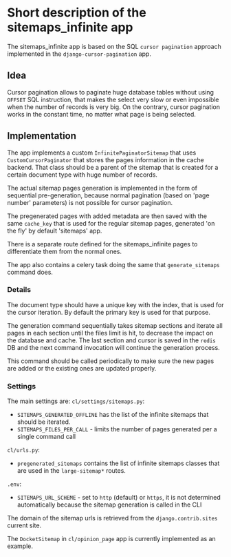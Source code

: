 # Short description of the sitemaps_infinite app

The sitemaps_infinite app is based on the SQL `cursor pagination` approach implemented in the `django-cursor-pagination` app. 

## Idea

Cursor pagination allows to paginate huge database tables without using `OFFSET` SQL instruction, that makes the select very slow or even impossible when the number of records is very big. On the contrary, cursor pagination works in the constant time, no matter what page is being selected.

## Implementation

The app implements a custom `InfinitePaginatorSitemap` that uses `CustomCursorPaginator` that stores the pages information in the cache backend. That class should be a parent of the sitemap that is created for a certain document type with huge number of records.

The actual sitemap pages generation is implemented in the form of sequential pre-generation, because normal pagination (based on 'page number' parameters) is not possible for cursor pagination.

The pregenerated pages with added metadata are then saved with the same `cache_key` that is used for the regular sitemap pages, generated 'on the fly' by default 'sitemaps' app.

There is a separate route defined for the sitemaps_infinite pages to differentiate them from the normal ones.

The app also contains a celery task doing the same that `generate_sitemaps` command does.

### Details

The document type should have a unique key with the index, that is used for the cursor iteration. By default the primary key is used for that purpose.

The generation command sequentially takes sitemap sections and iterate all pages in each section until the files limit is hit, to decrease the impact on the database and cache. 
The last section and cursor is saved in the `redis` DB and the next command invocation will continue the generation process. 

This command should be called periodically to make sure the new pages are added or the existing ones are updated properly.

### Settings

The main settings are:
`cl/settings/sitemaps.py`:

  - `SITEMAPS_GENERATED_OFFLINE` has the list of the infinite sitemaps that should be iterated.
  - `SITEMAPS_FILES_PER_CALL` - limits the number of pages generated per a single command call

`cl/urls.py`:
  - `pregenerated_sitemaps` contains the list of infinite sitemaps classes that are used in the `large-sitemap*` routes.

`.env`:
  - `SITEMAPS_URL_SCHEME` - set to `http` (default) or `https`, it is not determined automatically because the sitemap generation is called in the CLI

The domain of the sitemap urls is retrieved from the `django.contrib.sites` current site.

The `DocketSitemap` in `cl/opinion_page` app is currently implemented as an example.